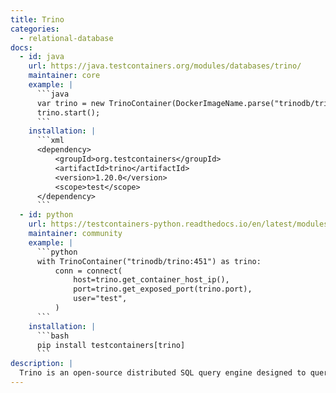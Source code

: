```yaml
---
title: Trino
categories:
  - relational-database
docs:
  - id: java
    url: https://java.testcontainers.org/modules/databases/trino/
    maintainer: core
    example: |
      ```java
      var trino = new TrinoContainer(DockerImageName.parse("trinodb/trino:352"));
      trino.start();
      ```
    installation: |
      ```xml
      <dependency>
          <groupId>org.testcontainers</groupId>
          <artifactId>trino</artifactId>
          <version>1.20.0</version>
          <scope>test</scope>
      </dependency>
      ```
  - id: python
    url: https://testcontainers-python.readthedocs.io/en/latest/modules/trino/README.html
    maintainer: community
    example: |
      ```python
      with TrinoContainer("trinodb/trino:451") as trino:
          conn = connect(
              host=trino.get_container_host_ip(),
              port=trino.get_exposed_port(trino.port),
              user="test",
          )
      ```
    installation: |
      ```bash
      pip install testcontainers[trino]
      ```
description: |
  Trino is an open-source distributed SQL query engine designed to query large data sets distributed over one or more heterogeneous data sources.
---
```

